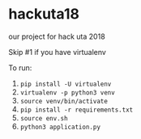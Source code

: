 # hackuta18
our project for hack uta 2018

Skip #1 if you have virtualenv


To run:

1. `pip install -U virtualenv`
2. `virtualenv -p python3 venv`
3. `source venv/bin/activate`
4. `pip install -r requirements.txt`
5. `source env.sh`
6. `python3 application.py`